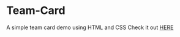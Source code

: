 # Team-Card
A simple team card demo using HTML and CSS
Check it out [HERE](https://bruhjustcode.github.io/Team-Card/)

